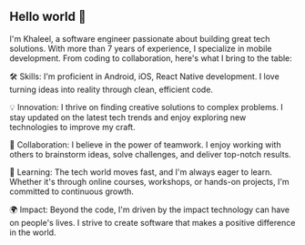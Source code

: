 ## Hello world 👋

I'm Khaleel, a software engineer passionate about building great tech solutions. With more than 7 years of experience, I specialize in mobile development. From coding to collaboration, here's what I bring to the table:

🛠️ Skills: I'm proficient in Android, iOS, React Native development. I love turning ideas into reality through clean, efficient code.

💡 Innovation: I thrive on finding creative solutions to complex problems. I stay updated on the latest tech trends and enjoy exploring new technologies to improve my craft.

🤝 Collaboration: I believe in the power of teamwork. I enjoy working with others to brainstorm ideas, solve challenges, and deliver top-notch results.

🌱 Learning: The tech world moves fast, and I'm always eager to learn. Whether it's through online courses, workshops, or hands-on projects, I'm committed to continuous growth.

🌍 Impact: Beyond the code, I'm driven by the impact technology can have on people's lives. I strive to create software that makes a positive difference in the world.
